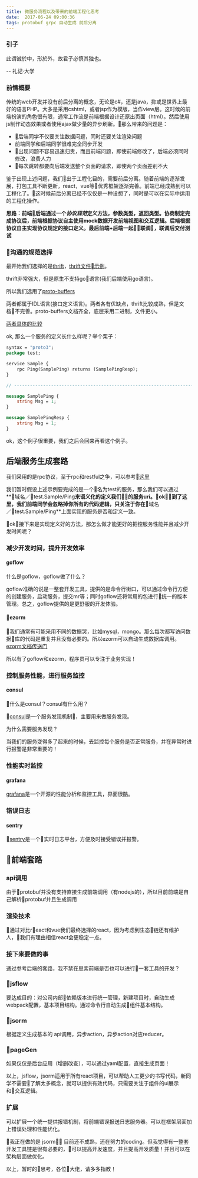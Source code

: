 ```yaml
---
title: 微服务流程以及带来的前端工程化思考
date:  2017-06-24 09:00:36
tags: protobuf grpc 自动生成 前后分离 
---
```

### 引子 

此谓诚於中，形於外，故君子必慎其独也。

-- 礼记·大学

### 前情概要

传统的web开发并没有前后分离的概念，无论是c#，还是java，抑或是世界上最好的语言PHP。大多是采用cshtml，或者jsp作为模版，当作view层。这时候的前端扮演的角色很有限，通常工作流是前端根据设计还原出页面（html）。然后使用js制作动态效果或者使用ajax做少量的异步刷新。那么带来的问题是：

- 后端同学不仅要关注数据问题，同时还要关注渲染问题
- 前端同学和后端同学很难完全同步开发
- 出现问题不容易迅速归责，而且前端问题，即使前端修改了，后端必须同时修改，浪费人力
- 每次跳转都要向后端发送整个页面的请求，即使两个页面差别不大

鉴于出现上述问题，我们出于工程化目的，需要前后分离。随着前端的逐渐发展，打包工具不断更新，react，vue等优秀框架逐渐完善。前端已经成熟到可以工程化了。这时候前后分离已经不仅仅是一种设想了，同时是可以在实际中运用的工程化操作。

**思路：前端后端通过一个*协议规范*定义方法，参数类型，返回类型。协商制定完成协议后，前端根据协议自主使用mock数据开发前端视图和交互逻辑。后端根据协议自主实现协议规定的接口定义。最后前端+后端一起联调，联调后交付测试**

### 沟通的规范选择

最开始我们选择的是[thrift](http://thrift.apache.org/)，[thrift文件示例](https://git-wip-us.apache.org/repos/asf?p=thrift.git;a=blob_plain;f=tutorial/tutorial.thrift)。

thrift非常强大，但是原生不支持go语言(我们后端使用go语言)。

所以我们选用了[proto-buffers](https://developers.google.com/protocol-buffers/)

两者都属于IDL语言(接口定义语言)。两者各有优缺点，thrift比较成熟，但是文档不完善。proto-buffers文档齐全，底层采用二进制，文件更小。

[两者具体的比较](https://my.oschina.net/itblog/blog/289965)

ok, 那么一个服务的定义长什么样呢？举个栗子：

```proto
syntax = "proto3";
package test;

service Sample {
	rpc Ping(SamplePing) returns (SamplePingResp);
}

// ---------------------------------------------------------------------------

message SamplePing {
	string Msg = 1;
}

message SamplePingResp {
	string Msg = 1;
}
```
ok，这个例子很重要，我们之后会回来再看这个例子。

## 后端服务生成套路

我们采用的是rpc协议，至于rpc和restful之争，可以参考[这里](https://www.zhihu.com/question/28570307/answer/47876255)

我们暂时假设上述示例要完成的是一个名为test的服务，那么我们可以通过**域名／test.Sample/Ping**来语义化的定义我们的服务uri。ok，到了这里，我们前端同学会忽略掉你所有的代码逻辑，只关注于你在**域名／test.Sample/Ping**上面实现的服务是否和定义一致。

ok，接下来是实现定义好的方法，那怎么做才能更好的把控服务性能并且减少开发时间呢？

### 减少开发时间，提升开发效率

#### goflow

什么是goflow，goflow做了什么？

goflow准确的说是一整套开发工具，提供的是命令行街口，可以通过命令行方便的创建服务，启动服务，提交mr等；同时goflow还将常用的包进行统一的版本管理。总之，goflow提供的是更舒服的开发体验。

#### ezorm

我们通常有可能采用不同的数据哭，比如mysql，mongo。那么每次都写访问数据库的代码是重复并且没有必要的。所以ezorm可以自动生成数据库调用。[ezorm文档传送门](https://github.com/ezbuy/ezorm)

所以有了goflow和ezorm，程序员可以专注于业务实现！

### 控制服务性能，进行服务监控

#### consul

什么是consul？consul有什么用？

[consul](https://www.consul.io/)是一个服务发现机制，主要用来做服务发现。

为什么需要服务发现？

当我们的服务变得多了起来的时候，去监控每个服务是否正常服务，并在异常时进行报警是非常重要的！

### 性能实时监控

#### grafana

[grafana](https://grafana.com/)是一个开源的性能分析和监控工具，界面很酷。

### 错误日志

#### sentry

[sentry](https://github.com/getsentry/sentry)是一个实时日志平台，方便及时接受错误并报警。

## 前端套路

### api调用

由于protobuf并没有支持直接生成前端调用（有nodejs的），所以目前前端是自己解析protobuf并且生成调用

### 渲染技术

通过对比react和vue我们最终选择的react，因为考虑到生态链还有维护人，我们有理由相信react会更稳定一点。

### 接下来要做的事

通过参考后端的套路，我不禁在思索前端是否也可以进行一套工具的开发？

### jsflow

要达成目的：对公司内部依赖版本进行统一管理，新建项目时，自动生成webpack配置，基本项目结构。通过命令行自动生成组件基本结构。

### jsorm

根据定义生成基本的 api调用，异步action，异步action对应reducer。

### pageGen

如果仅仅是后台应用（增删改查），可以通过yaml配置，直接生成页面！

以上，jsflow，jsorm适用于所有react项目，可以帮助人工更少的书写代码，新同学不需要了解太多概念，就可以提供有效代码，只需要关注于组件的ui展示和交互逻辑。

### 扩展

可以扩展一个统一提供报错机制，将前端错误报送日志服务器。可以在框架层面加上错误处理和性能优化。

我正在做的是 jsorm， 目前还不成熟，还在努力的coding。但我觉得有一整套开发工具链是很有必要的，可以提高开发速度，并且提高开发质量！并且可以在架构层面做优化。


以上，暂时的思考，各位大佬，请多多指教！




